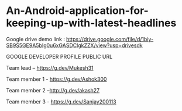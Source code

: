 # An-Android-application-for-keeping-up-with-latest-headlines

Google drive demo link : https://drive.google.com/file/d/1biy-SB9S5GE9A5bIg0u6xGASDClgkZZX/view?usp=drivesdk

GOOGLE DEVELOPER PROFILE PUBLIC URL

Team lead – https://g.dev/Mukesh31

Team member 1  - https://g.dev/Ashok300 

Team member 2 –http://g.dev/akash27 

Team member 3 - https://g.dev/Sanjay200113 

